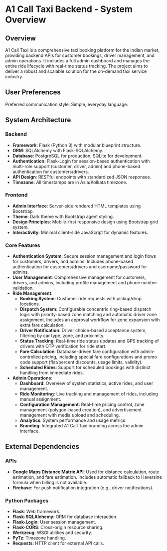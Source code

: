 # A1 Call Taxi Backend - System Overview

## Overview
A1 Call Taxi is a comprehensive taxi booking platform for the Indian market, providing backend APIs for customer bookings, driver management, and admin operations. It includes a full admin dashboard and manages the entire ride lifecycle with real-time status tracking. The project aims to deliver a robust and scalable solution for the on-demand taxi service industry.

## User Preferences
Preferred communication style: Simple, everyday language.

## System Architecture
### Backend
- **Framework**: Flask (Python 3) with modular blueprint structure.
- **ORM**: SQLAlchemy with Flask-SQLAlchemy.
- **Database**: PostgreSQL for production, SQLite for development.
- **Authentication**: Flask-Login for session-based authentication with multi-role support (customer, driver, admin) and phone-based authentication for customers/drivers.
- **API Design**: RESTful endpoints with standardized JSON responses.
- **Timezone**: All timestamps are in Asia/Kolkata timezone.

### Frontend
- **Admin Interface**: Server-side rendered HTML templates using Bootstrap.
- **Theme**: Dark theme with Bootstrap agent styling.
- **Design Principles**: Mobile-first responsive design using Bootstrap grid system.
- **Interactivity**: Minimal client-side JavaScript for dynamic features.

### Core Features
- **Authentication System**: Secure session management and login flows for customers, drivers, and admins. Includes phone-based authentication for customers/drivers and username/password for admins.
- **User Management**: Comprehensive management for customers, drivers, and admins, including profile management and phone number validation.
- **Ride Management**:
    - **Booking System**: Customer ride requests with pickup/drop locations.
    - **Dispatch System**: Configurable concentric ring-based dispatch logic with priority-based zone matching and automatic driver zone assignment. Includes an approval workflow for zone expansion with extra fare calculation.
    - **Driver Notification**: Driver choice-based acceptance system, filtering by car type, zone, and proximity.
    - **Status Tracking**: Real-time ride status updates and GPS tracking of drivers with OTP verification for ride start.
    - **Fare Calculation**: Database-driven fare configuration with admin-controlled pricing, including special fare configurations and promo code support (flat/percent discounts, usage limits, validity).
    - **Scheduled Rides**: Support for scheduled bookings with distinct handling from immediate rides.
- **Admin Operations**:
    - **Dashboard**: Overview of system statistics, active rides, and user management.
    - **Ride Monitoring**: Live tracking and management of rides, including manual assignment.
    - **Configuration Management**: Real-time pricing control, zone management (polygon-based creation), and advertisement management with media upload and scheduling.
    - **Analytics**: System performance and usage metrics.
    - **Branding**: Integrated A1 Call Taxi branding across the admin interface.

## External Dependencies
### APIs
- **Google Maps Distance Matrix API**: Used for distance calculation, route estimation, and fare estimation. Includes automatic fallback to Haversine formula when billing is not available.
- **Firebase**: For push notification integration (e.g., driver notifications).

### Python Packages
- **Flask**: Web framework.
- **Flask-SQLAlchemy**: ORM for database interaction.
- **Flask-Login**: User session management.
- **Flask-CORS**: Cross-origin resource sharing.
- **Werkzeug**: WSGI utilities and security.
- **PyTz**: Timezone handling.
- **Requests**: HTTP client for external API calls.